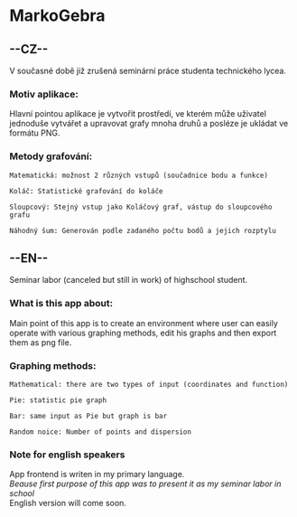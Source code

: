 # **MarkoGebra**

## **--CZ--**
V současné době již zrušená seminární práce studenta technického lycea.

### Motiv aplikace:
Hlavní pointou aplikace je vytvořit prostředí, ve kterém může
uživatel jednoduše vytvářet a upravovat grafy mnoha druhů a posléze je ukládat ve formátu PNG.

### Metody grafování:
```
Matematická: možnost 2 různých vstupů (součadnice bodu a funkce) 
```
```
Koláč: Statistické grafování do koláče
```
```
Sloupcový: Stejný vstup jako Koláčový graf, vástup do sloupcového grafu
```
```
Náhodný šum: Generován podle zadaného počtu bodů a jejich rozptylu 
```


## **--EN--**
Seminar labor (canceled but still in work) of highschool student.

### What is this app about:
Main point of this app is to create an environment where 
user can easily operate with various graphing methods, edit his graphs and then export them as png file.

### Graphing methods:
```
Mathematical: there are two types of input (coordinates and function)
```
```
Pie: statistic pie graph
```
```
Bar: same input as Pie but graph is bar
```
```
Random noice: Number of points and dispersion
```


### Note for english speakers
App frontend is writen in my primary language.
<br />*Beause first purpose of this app was to present it as my seminar labor in school* 
<br />English version will come soon.
